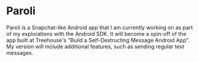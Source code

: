 # Paroli
Paroli is a Snapchat-like Android app that I am currently working on as part of my explorations with the Android SDK. It will become a spin-off of the app built at Treehouse's "Build a Self-Destructing Message Android App". My version will include additional features, such as sending regular text messages.
